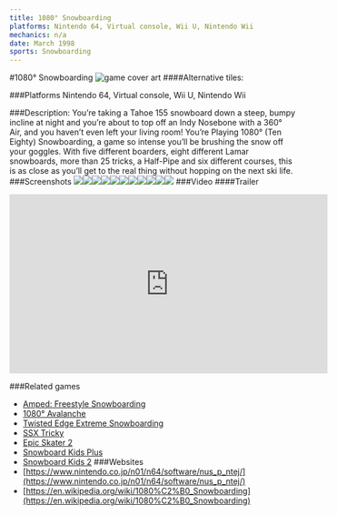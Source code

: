 ```yaml
---
title: 1080° Snowboarding
platforms: Nintendo 64, Virtual console, Wii U, Nintendo Wii
mechanics: n/a
date: March 1998
sports: Snowboarding
---
```

#1080° Snowboarding
![game cover art](//images.igdb.com/igdb/image/upload/t_cover_big/htqdgazsmupb3mwpcuip.jpg "Logo Title Text 1")
####Alternative tiles:

###Platforms
Nintendo 64, Virtual console, Wii U, Nintendo Wii

###Description:
You’re taking a Tahoe 155 snowboard down a steep, bumpy incline at night and you’re about to top off an Indy Nosebone with a 360° Air, and you haven’t even left your living room! You’re Playing 1080° (Ten Eighty) Snowboarding, a game so intense you’ll be brushing the snow off your goggles. With five different boarders, eight different Lamar snowboards, more than 25 tricks, a Half-Pipe and six different courses, this is as close as you’ll get to the real thing without hopping on the next ski life.
###Screenshots
<a target="_blank" rel="noopener noreferrer" href="//images.igdb.com/igdb/image/upload/t_cover_big/tzzynpc1rf0yxanpk3cg.jpg"><img src="//images.igdb.com/igdb/image/upload/t_thumb/tzzynpc1rf0yxanpk3cg.jpg"/></a><a target="_blank" rel="noopener noreferrer" href="//images.igdb.com/igdb/image/upload/t_cover_big/vzryceyi36jvzkxsfqks.jpg"><img src="//images.igdb.com/igdb/image/upload/t_thumb/vzryceyi36jvzkxsfqks.jpg"/></a><a target="_blank" rel="noopener noreferrer" href="//images.igdb.com/igdb/image/upload/t_cover_big/jjfyhdv1wbp49ypsjdln.jpg"><img src="//images.igdb.com/igdb/image/upload/t_thumb/jjfyhdv1wbp49ypsjdln.jpg"/></a><a target="_blank" rel="noopener noreferrer" href="//images.igdb.com/igdb/image/upload/t_cover_big/jd8lme2lnugtgq6dgtej.jpg"><img src="//images.igdb.com/igdb/image/upload/t_thumb/jd8lme2lnugtgq6dgtej.jpg"/></a><a target="_blank" rel="noopener noreferrer" href="//images.igdb.com/igdb/image/upload/t_cover_big/lmlygqeby0ivgtla0ndt.jpg"><img src="//images.igdb.com/igdb/image/upload/t_thumb/lmlygqeby0ivgtla0ndt.jpg"/></a><a target="_blank" rel="noopener noreferrer" href="//images.igdb.com/igdb/image/upload/t_cover_big/l1tc8ux21sxndpuroj1r.jpg"><img src="//images.igdb.com/igdb/image/upload/t_thumb/l1tc8ux21sxndpuroj1r.jpg"/></a><a target="_blank" rel="noopener noreferrer" href="//images.igdb.com/igdb/image/upload/t_cover_big/ssvusywzblr42pzlmn55.jpg"><img src="//images.igdb.com/igdb/image/upload/t_thumb/ssvusywzblr42pzlmn55.jpg"/></a><a target="_blank" rel="noopener noreferrer" href="//images.igdb.com/igdb/image/upload/t_cover_big/eqciaavvhfbtb3ws9mir.jpg"><img src="//images.igdb.com/igdb/image/upload/t_thumb/eqciaavvhfbtb3ws9mir.jpg"/></a><a target="_blank" rel="noopener noreferrer" href="//images.igdb.com/igdb/image/upload/t_cover_big/lgrh49fp979uxeeol3ha.jpg"><img src="//images.igdb.com/igdb/image/upload/t_thumb/lgrh49fp979uxeeol3ha.jpg"/></a><a target="_blank" rel="noopener noreferrer" href="//images.igdb.com/igdb/image/upload/t_cover_big/vtm7pkr9gzzi48qfxsze.jpg"><img src="//images.igdb.com/igdb/image/upload/t_thumb/vtm7pkr9gzzi48qfxsze.jpg"/></a><a target="_blank" rel="noopener noreferrer" href="//images.igdb.com/igdb/image/upload/t_cover_big/ut7osge57ot4s48o5zm9.jpg"><img src="//images.igdb.com/igdb/image/upload/t_thumb/ut7osge57ot4s48o5zm9.jpg"/></a>
###Video
####Trailer

<iframe width="560" height="315" src="https://www.youtube.com/embed/iga-zD9rhlQ" frameborder="0" allowfullscreen></iframe>

###Related games
* [Amped: Freestyle Snowboarding](/games/amped-freestyle-snowboarding-5484/)
* [1080° Avalanche](/games/1080-avalanche-3774/)
* [Twisted Edge Extreme Snowboarding](/games/twisted-edge-extreme-snowboarding-3622/)
* [SSX Tricky](/games/ssx-tricky-4176/)
* [Epic Skater 2](/games/epic-skater-2-71452/)
* [Snowboard Kids Plus](/games/snowboard-kids-plus-72103/)
* [Snowboard Kids 2](/games/snowboard-kids-2-3343/)
###Websites
* [https://www.nintendo.co.jp/n01/n64/software/nus_p_ntej/](https://www.nintendo.co.jp/n01/n64/software/nus_p_ntej/)
* [https://en.wikipedia.org/wiki/1080%C2%B0_Snowboarding](https://en.wikipedia.org/wiki/1080%C2%B0_Snowboarding)
